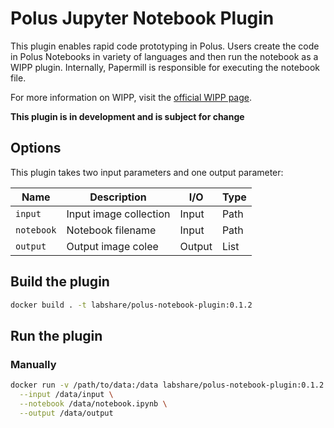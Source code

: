 # Polus Jupyter Notebook Plugin

This plugin enables rapid code prototyping in Polus. Users create the code in Polus Notebooks in variety of languages and then run the notebook as a WIPP plugin.
Internally, Papermill is responsible for executing the notebook file.

For more information on WIPP, visit the [official WIPP page](https://isg.nist.gov/deepzoomweb/software/wipp).

**This plugin is in development and is subject for change**

## Options

This plugin takes two input parameters and one output parameter:

| Name       | Description            | I/O    | Type |
|------------|------------------------|--------|------|
| `input`    | Input image collection | Input  | Path |
| `notebook` | Notebook filename      | Input  | Path |
| `output`   | Output image colee     | Output | List |


## Build the plugin

```bash
docker build . -t labshare/polus-notebook-plugin:0.1.2
```


## Run the plugin

### Manually

```bash
docker run -v /path/to/data:/data labshare/polus-notebook-plugin:0.1.2 \
  --input /data/input \
  --notebook /data/notebook.ipynb \
  --output /data/output
```